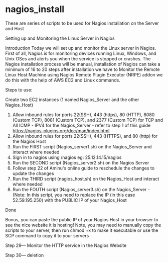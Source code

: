 # nagios_install

These are series of scripts to be used for Nagios installation on the Server and Host  

Setting up and Monitoring the Linux Server in Nagios

Introduction
Today we will set up and monitor the Linux server in Nagios. First of all, Nagios is for monitoring devices running Linux, Windows, and Unix OSes and alerts you when the service is stopped or crashes. The Nagios installation process will be manual, installation of Nagios can take a minimum of 16 to 20 steps after installation we have to Monitor the Remote Linux Host Machine using Nagios Remote Plugin Executor (NRPE) addon we do this with the help of AWS EC2 and Linux commands.

Steps to use:

Create two EC2 instances (1 named Nagios_Server and the other Nagios_Host)
1. Allow inbound rules for ports 22(SSH), 443 (https), 80 (HTTP), 8080 (Custom TCP), 8081 (Custom TCP), and 2377 (Custom TCP) for TCP and All ICMP - IPV4 for the Nagios_Server -  refer to step 1 of this guide https://nagios-plugins.org/doc/man/index.html
2. Allow inbound rules for ports 22(SSH), 443 (HTTPS), and 80 (http) for the Nagios Host
3. Run the FIRST script (Nagios_server1.sh) on the Nagios_Server and interact where needed
4. Sign in to nagios using <your-nagios-server-public-ip>/nagios eg: 25.12.14.15/nagios
5. Run the SECOND script (Nagios_server2.sh) on the Nagios Server
6. Follow step 22 of Aminu's online guide to reschedule the changes to update the changes
7. Run the THIRD script (nagios_host.sh) on the Nagios_Host and interact where needed
8. Run the FOUTH script (Nagios_server3.sh) on the Nagios_Server - (Note: In this script, you need to replace the IP (in this case 52.59.195.250) with the PUBLIC IP of your Nagios_Host

Done

Bonus, you can paste the public IP of your Nagios Host in your browser to see the nice website it is hosting!
Note, you may need to manually copy the scripts to your server, then run chmod +x <name of the script> to make it executable or use the SCP command to copy it to your servers

Step 29— Monitor the HTTP service in the Nagios Website

Step 30— deletion
